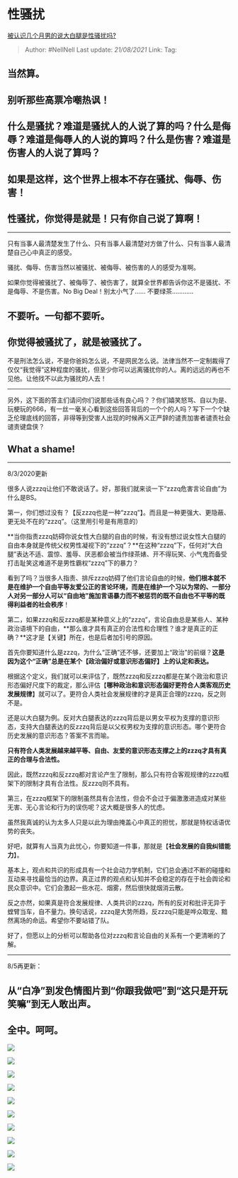 # 性骚扰
[被认识几个月男的说大白腿是性骚扰吗?](https://www.zhihu.com/question/333493535/answer/1377561590)

> Author: #NellNell 
> Last update: *21/08/2021* 
> Link:
> Tag: 

## 当然算。

## 别听那些高票冷嘲热讽！

## 什么是骚扰？难道是骚扰人的人说了算的吗？什么是侮辱？难道是侮辱人的人说的算吗？什么是伤害？难道是伤害人的人说了算吗？

## 如果是这样，这个世界上根本不存在骚扰、侮辱、伤害！

## 性骚扰，你觉得是就是！只有你自己说了算啊！

---

只有当事人最清楚发生了什么、只有当事人最清楚对方做了什么、只有当事人最清楚自己心中真正的感受。

骚扰、侮辱、伤害当然以被骚扰、被侮辱、被伤害的人的感受为准啊。

如果你觉得被骚扰了、被侮辱了、被伤害了，就算全世界都告诉你这不是骚扰、不是侮辱、不是伤害。No Big Deal！别太小气了…… 不要绿茶…………

## 不要听。一句都不要听。

## 你觉得被骚扰了，就是被骚扰了。

  

不是刑法怎么说，不是你爸妈怎么说，不是网民怎么说。法律当然不一定制裁得了仅仅“我觉得”这种程度的骚扰，但至少你可以远离骚扰你的人。离的远远的再也不见他。让他找不以此为骚扰的人去！

---

另外，这下面的答主们请问你们说那些话有良心吗？？你们嬉笑怒骂、自以为是、玩梗玩的666，有一丝一毫关心看到这些回答背后的一个个的人吗？写下一个个缺乏伦理底线的回答，非得等到受害人出现的时候再义正严辞的谴责加害者谴责社会谴责键盘侠？

## What a shame!

---

8/3/2020更新

很多人说zzzq让他们不敢说话了。好，那我们就来谈一下“zzzq危害言论自由”为什么是BS。

第一，你们想过没有？【反zzzq也是一种“zzzq”】。而且是一种更强大、更隐蔽、更无处不在的“zzzq”。（这里用引号是有用意的）  
  
**当你指责zzzq妨碍你说女性大白腿的自由的时候，有没有想过说女性大白腿的自由本身就是传统父权男性凝视下的“zzzq”？**在这种“zzzq”下，任何对“大白腿”表达不适、震惊、羞辱、厌恶都会被当作绿茶婊、开不得玩笑、小气鬼而备受打击耻笑这难道不是男性霸权“zzzq”下的暴力？  
  
看到了吗？当很多人指责、排斥zzzq妨碍了他们言论自由的时候，**他们根本就不是在维护一个自由平等友爱公正的言论环境，而是在维护一个习以为常的、一部分人对另一部分人可以“自由地”施加言语暴力而不被惩罚的既不自由也不平等的既得利益者的社会秩序**！  
  
第二，如果zzzq和反zzzq都是某种意义上的“zzzq”，言论自由总是某些人、某种政治语境下的自由，**那么谁才具有真正的合法性和合理性？谁才是真正的正确？**这才是【关键】所在，也是后者加引号的原因。  
  
首先你要知道什么是zzzq，为什么“正确”还不够，还要加上“政治”的前缀？**这是因为这个“正确”总是在某个【政治偏好或意识形态偏好】上的认定和表达。**  
  
根据这个定义，我们就可以来评估了，既然zzzq和反zzzq都是在某个政治和意识形态偏好尺度下的裁定，那么评估【**哪种政治和意识形态偏好更符合人类客观历史发展规律**】就可以了。更符合人类社会发展规律的才是真正合理的zzzq，反之则不是。  
  
还是以大白腿为例。反对大白腿表达的zzzq背后是以男女平权为支撑的意识形态，支持大白腿表达的反zzzq背后是以父权男权为支撑的意识形态。哪个更符合历史发展的意识形态？答案不言而喻。

  
**只有符合人类发展越来越平等、自由、友爱的意识形态支撑之上的zzzq才具有真正的合理与合法性。**  
  
因此，既然zzzq和反zzzq都对言论产生了限制，那么只有符合客观规律的zzzq框架下的限制才具有合法性。反zzzq则不具有。  
  
第三，在zzzq框架下的限制虽然具有合法性，但会不会过于偏激激进造成对某些无害、无心言论和行为的误伤呢？这大概是很多人的忧虑。  
  
虽然我真诚的认为太多人只是以此为理由掩盖心中真正的担忧，那就是特权话语优势的丧失。  
  
好吧，就算有人当真为此忧心，你要知道一件事，那就是【**社会发展的自我纠错能力**】。  
  
基本上，观点和共识的形成具有一个社会动力学机制，它们总会通过不断的碰撞和互动来寻找最恰当的边界。真正过界的观点和认知并不会稳定的存在于社会舆论和民众意识中。它们会激起一些水花、烟雾，然后很快就烟消云散。  
  
反之亦然，如果真是符合发展规律、人类共识的zzzq，所有的反对和批评无异于螳臂当车，自不量力。换句话说，zzzq是大势所趋，反zzzq只能是哗众取宠、黯然离场的命运。希望你不要站错了队。  
  
好了，但愿以上的分析可以帮助各位对zzzq和言论自由的关系有一个更清晰的了解。

---

8/5再更新：

## 从“白净”到发色情图片到“你跟我做吧”到“这只是开玩笑嘛”到无人敢出声。

## 全中。呵呵。

![](https://pic2.zhimg.com/50/v2-98d4f081a94ad702a73a6becc169a164_720w.jpg?source=c8b7c179)

![](https://pic2.zhimg.com/80/v2-98d4f081a94ad702a73a6becc169a164_720w.jpg?source=c8b7c179)

  

![](https://pic2.zhimg.com/50/v2-76f19cda52dadcadd01344b8093e7f3c_720w.jpg?source=c8b7c179)

![](https://pic2.zhimg.com/80/v2-76f19cda52dadcadd01344b8093e7f3c_720w.jpg?source=c8b7c179)

  

![](https://pic1.zhimg.com/50/v2-cc3fc77b09b77ecf86e2b83e1d11dfa3_720w.jpg?source=c8b7c179)

![](https://pic1.zhimg.com/80/v2-cc3fc77b09b77ecf86e2b83e1d11dfa3_720w.jpg?source=c8b7c179)

  

![](https://pic1.zhimg.com/50/v2-504f61d60761025de1a3374bb5ff609a_720w.jpg?source=c8b7c179)

![](https://pic1.zhimg.com/80/v2-504f61d60761025de1a3374bb5ff609a_720w.jpg?source=c8b7c179)

  

![](https://pic3.zhimg.com/50/v2-d64b3f7f1286979674e1bd28b3718567_720w.jpg?source=c8b7c179)

![](https://pic3.zhimg.com/80/v2-d64b3f7f1286979674e1bd28b3718567_720w.jpg?source=c8b7c179)